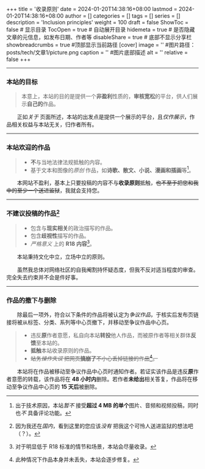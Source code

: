 +++
title = '收录原则'
date = 2024-01-20T14:38:16+08:00
lastmod = 2024-01-20T14:38:16+08:00
author = []
categories = []
tags = []
series = []
description = 'Inclusion principles'
weight = 100
draft = false
ShowToc = false  # 显示目录
TocOpen = true # 自动展开目录
hidemeta = true # 是否隐藏文章的元信息，如发布日期、作者等
disableShare = true # 底部不显示分享栏
showbreadcrumbs = true #顶部显示当前路径
[cover]
    image = '' #图片路径：posts/tech/文章1/picture.png
    caption = '' #图片底部描述
    alt = ''
    relative = false
+++

----
### 本站的目标

> 本意上，本站的目的是提供一个**非盈利**性质的，**审核宽松**的平台，供人们展示**自己的**作品。 

&emsp;&emsp;正如*关于* 页面所述，本站的出发点是提供一个展示的平台，且*仅作展示*，作品相关权益与本站无关，归作者所有。

----
### 本站欢迎的作品

> * **不**与当地法律法规抵触的内容。  
> * 基于文本和图像的*原创* 作品，如**诗歌、散文、小说、漫画和插画**等[^1]。

&emsp;&emsp;本网站不盈利，基本上只要投稿的内容不与**收录原则**抵触，~~也不至于把您和我中的至少一个送进监狱~~，我就会支持您。  

----
### 不建议投稿的作品[^2]

> * 包含与**现实相关**的政治描写的作品。
> * 包含**歧视性**描写的作品。
> * *严格意义* 上的 **R18 内容**[^3]。

&emsp;&emsp;本站秉持文化中立，立场中立的原则。

&emsp;&emsp;虽然我总体对网络社区的自我阉割持怀疑态度，但我不反对适当程度的审查。完全失去约束并不会是件好事。  

----
### 作品的撤下与删除

&emsp;&emsp;除最后一项外，符合以下条件的作品将被认定为*争议作品*，于核实后发布页链接将被从标签、分类、系列等中心页撤下，并移动至争议作品中心页。

> * 违反**原**作者意愿，私自向本站**转投**他人作品，而被原作者等相关群体**反馈**至本站的。
> * **抵触**本站收录原则的作品。  
> * ~~站务*操作失误* 把网页**搞崩了**不小心丢掉链接的作品[^4]。~~

&emsp;&emsp;本站将在作品被移动至争议作品中心页时通知作者。若证实该作品是违反**原**作者意愿的转载，该作品将在 **48 小时内**删除。若作者**未给出**相关答复，作品将在移动至争议作品中心页的 **15 天后**被删除。


[^1]: 出于技术原因，本站*暂不* 接受**超过 4 MB 的单个**图片、音频和视频投稿，同时也*不* 具备评论功能。
[^2]: 因为我还在*国内*，看到这里的您应该*没有* 把我这个可怜人送进监狱的想法吧（？）。
[^3]: 对于明显低于 R18 标准的情节和场景，本站会尽量收录。
[^4]: 此种情况下作品本身并未丢失，本站会逐步修复。